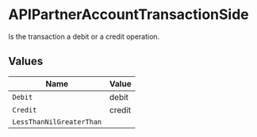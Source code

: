 # APIPartnerAccountTransactionSide

Is the transaction a debit or a credit operation.


## Values

| Name                     | Value                    |
| ------------------------ | ------------------------ |
| `Debit`                  | debit                    |
| `Credit`                 | credit                   |
| `LessThanNilGreaterThan` | <nil>                    |